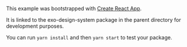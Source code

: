 This example was bootstrapped with [Create React App](https://github.com/facebook/create-react-app).

It is linked to the exo-design-system package in the parent directory for development purposes.

You can run `yarn install` and then `yarn start` to test your package.
